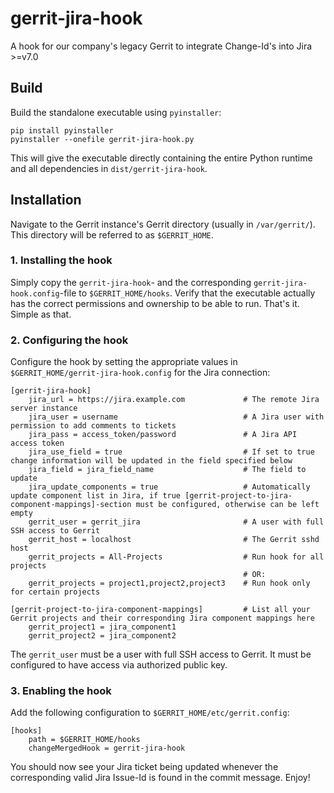 # gerrit-jira-hook

A hook for our company's legacy Gerrit to integrate Change-Id's into Jira >=v7.0

## Build

Build the standalone executable using `pyinstaller`:

    pip install pyinstaller
    pyinstaller --onefile gerrit-jira-hook.py

This will give the executable directly containing the entire Python runtime and all dependencies in `dist/gerrit-jira-hook`.

## Installation

Navigate to the Gerrit instance's Gerrit directory (usually in `/var/gerrit/`). This directory will be referred to as `$GERRIT_HOME`.

### 1. Installing the hook

Simply copy the `gerrit-jira-hook`- and the corresponding `gerrit-jira-hook.config`-file to `$GERRIT_HOME/hooks`. Verify that the executable actually has the correct permissions and ownership to be able to run. That's it. Simple as that.

### 2. Configuring the hook

Configure the hook by setting the appropriate values in `$GERRIT_HOME/gerrit-jira-hook.config` for the Jira connection:

    [gerrit-jira-hook]
        jira_url = https://jira.example.com             # The remote Jira server instance
        jira_user = username                            # A Jira user with permission to add comments to tickets
        jira_pass = access_token/password               # A Jira API access token
        jira_use_field = true                           # If set to true change information will be updated in the field specified below
        jira_field = jira_field_name                    # The field to update
        jira_update_components = true                   # Automatically update component list in Jira, if true [gerrit-project-to-jira-component-mappings]-section must be configured, otherwise can be left empty
        gerrit_user = gerrit_jira                       # A user with full SSH access to Gerrit
        gerrit_host = localhost                         # The Gerrit sshd host
        gerrit_projects = All-Projects                  # Run hook for all projects
                                                        # OR:
        gerrit_projects = project1,project2,project3    # Run hook only for certain projects

    [gerrit-project-to-jira-component-mappings]         # List all your Gerrit projects and their corresponding Jira component mappings here
        gerrit_project1 = jira_component1
        gerrit_project2 = jira_component2

The `gerrit_user` must be a user with full SSH access to Gerrit. It must be configured to have access via authorized public key.

### 3. Enabling the hook

Add the following configuration to `$GERRIT_HOME/etc/gerrit.config`:

    [hooks]
        path = $GERRIT_HOME/hooks
        changeMergedHook = gerrit-jira-hook

You should now see your Jira ticket being updated whenever the corresponding valid Jira Issue-Id is found in the commit message.
Enjoy!
